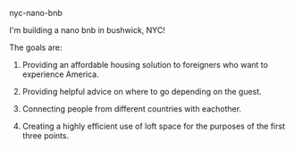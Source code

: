 nyc-nano-bnb

I'm building a nano bnb in bushwick, NYC! 

The goals are:

1. Providing an affordable housing solution to foreigners who want to experience America.

2. Providing helpful advice on where to go depending on the guest.

3. Connecting people from different countries with eachother.

4. Creating a highly efficient use of loft space for the purposes of the first three points.